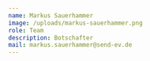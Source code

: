 ```yaml
---
name: Markus Sauerhammer
image: /uploads/markus-sauerhammer.png
role: Team
description: Botschafter
mail: markus.sauerhammer@send-ev.de
---
```


